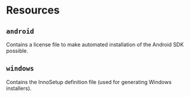 # Resources

## `android`

Contains a license file to make automated installation of the Android SDK
possible.

## `windows`

Contains the InnoSetup definition file (used for generating Windows installers).
